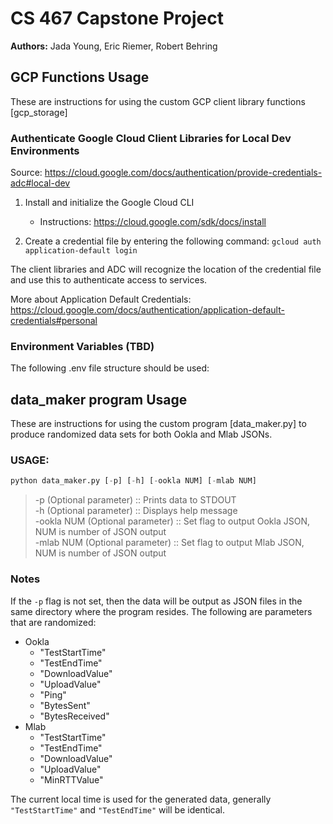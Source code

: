 # CS 467 Capstone Project
**Authors:** Jada Young, Eric Riemer, Robert Behring

## GCP Functions Usage
These are instructions for using the custom GCP client library functions [gcp_storage]
### Authenticate Google Cloud Client Libraries for Local Dev Environments
Source: https://cloud.google.com/docs/authentication/provide-credentials-adc#local-dev

1. Install and initialize the Google Cloud CLI
    - Instructions: https://cloud.google.com/sdk/docs/install 

2. Create a credential file by entering the following command:
`gcloud auth application-default login`

The client libraries and ADC will recognize the location of the credential file and use this to authenticate access to services.


More about Application Default Credentials: https://cloud.google.com/docs/authentication/application-default-credentials#personal


### Environment Variables (TBD)
The following .env file structure should be used:

## data_maker program Usage
These are instructions for using the custom program [data_maker.py] to produce randomized data sets for both Ookla and Mlab JSONs.

### USAGE:
```python
python data_maker.py [-p] [-h] [-ookla NUM] [-mlab NUM]
```
> -p (Optional parameter)         :: Prints data to STDOUT <br>
> -h (Optional parameter)         :: Displays help message <br>
> -ookla NUM (Optional parameter) :: Set flag to output Ookla JSON, NUM is number of JSON output <br>
> -mlab NUM (Optional parameter)  :: Set flag to output Mlab JSON, NUM is number of JSON output <br>

### Notes

If the `-p` flag is not set, then the data will be output as JSON files in the same directory where the program resides. The following are parameters that are randomized:
- Ookla
    - "TestStartTime"
    - "TestEndTime"
    - "DownloadValue"
    - "UploadValue"
    - "Ping"
    - "BytesSent"
    - "BytesReceived"
- Mlab
    - "TestStartTime"
    - "TestEndTime"
    - "DownloadValue"
    - "UploadValue"
    - "MinRTTValue"

The current local time is used for the generated data, generally `"TestStartTime"` and `"TestEndTime"` will be identical. 
